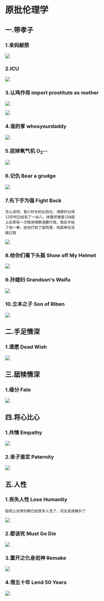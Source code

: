 # 原批伦理学

## 一.带孝子

### 1.亲妈献祭

![](https://github.com/DreamingCats/GenshitJokes/raw/main/genshitjokes/原批伦理学/亲妈献祭.jpg)

### 2.ICU

![](https://github.com/DreamingCats/GenshitJokes/raw/main/genshitjokes/原批伦理学/ICU.jpg)

### 3.认鸡作母   import prostitute as mother

![](https://github.com/DreamingCats/GenshitJokes/raw/main/genshitjokes/原批伦理学/认鸡作母1.jpg)

![](https://github.com/DreamingCats/GenshitJokes/raw/main/genshitjokes/原批伦理学/认鸡作母2.jpg)

### 4.谁的爹   whosyourdaddy

![](https://github.com/DreamingCats/GenshitJokes/raw/main/genshitjokes/原批伦理学/谁的爹.jpg)

### 5.拔掉氧气机   O<sub>2</sub>--

![](https://github.com/DreamingCats/GenshitJokes/raw/main/genshitjokes/原批伦理学/拔掉氧气机.jpg)

### 6.记仇   Bear a grudge

![](https://github.com/DreamingCats/GenshitJokes/raw/main/genshitjokes/原批伦理学/记仇.jpg)

### 7.先下手为强    Fight Back

```
怎么说吧，我小时长的比较壮，清楚的记得
12岁时已经有了一米八，体重好像是150超
上后来有一次我爸喝醉酒要打我，我反手给
了他一拳，给他打到了医院里，他就再也没
碰过我
```

![](https://github.com/DreamingCats/GenshitJokes/raw/main/genshitjokes/原批伦理学/先下手为强.jpg)

### 8.给你们看下头盔    Show off My Helmet

![](https://github.com/DreamingCats/GenshitJokes/raw/main/genshitjokes/原批伦理学/给你们看下头盔.jpg)

### 9.孙媳妇    Grandson's Waifu

![](https://github.com/DreamingCats/GenshitJokes/raw/main/genshitjokes/原批伦理学/孙媳妇.jpg)

### 10.立本之子    Son of Riben

![](https://github.com/DreamingCats/GenshitJokes/raw/main/genshitjokes/原批伦理学/立本之子.jpg)

## 二.手足情深

### 1.遗愿    Dead Wish

![](https://github.com/DreamingCats/GenshitJokes/raw/main/genshitjokes/原批伦理学/遗愿.jpg)

## 三.舐犊情深

### 1.缘分   Fate

![](https://github.com/DreamingCats/GenshitJokes/raw/main/genshitjokes/原批伦理学/缘分.jpg)

## 四.将心比心

### 1.共情  Empathy

![](https://github.com/DreamingCats/GenshitJokes/raw/main/genshitjokes/原批伦理学/共情.jpg)

### 2.亲子鉴定    Paternity

![](https://github.com/DreamingCats/GenshitJokes/raw/main/genshitjokes/原批伦理学/亲子鉴定.jpg)

## 五.人性

### 1.丧失人性 Lose Humanity

```
贴吧上反原的都已经丧失人性了，完全变成触升了
```

![](https://github.com/DreamingCats/GenshitJokes/raw/main/genshitjokes/原批伦理学/丧失人性.jpg)

### 2.都该死 Must Go Die

![](https://github.com/DreamingCats/GenshitJokes/raw/main/genshitjokes/原批伦理学/都该死.jpg)

### 3.重开之化身岩神   Remake

![](https://github.com/DreamingCats/GenshitJokes/raw/main/genshitjokes/原批伦理学/重开之化身岩神.jpg)

### 4.借五十年   Lend 50 Years

![](https://github.com/DreamingCats/GenshitJokes/raw/main/genshitjokes/原批伦理学/重开之化身岩神.jpg)
